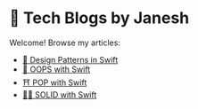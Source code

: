 # 📘 Tech Blogs by Janesh

Welcome! Browse my articles:

- [🧠 Design Patterns in Swift](https://janeshsutharios.github.io/TechBlogs/iOS/Design-Patterns-In-Swift)
- [🎨 OOPS with Swift](https://janeshsutharios.github.io/TechBlogs/iOS/OOPS-Concepts/OOPS-Concepts)
- [⛩️ POP with Swift](https://janeshsutharios.github.io/TechBlogs/iOS/OOPS-Concepts/POP-Conccepts)
- [💪🏻 SOLID with Swift](https://janeshsutharios.github.io/TechBlogs/blob/main/Docs/DSA/2024-03-31-solid-principles-in-swift)


